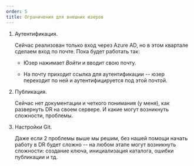 ```yaml
---
order: 5
title: Ограничения для внешних юзеров
---
```


1. Аутентификация.

   Сейчас реализован только вход через Azure AD, но в этом квартале сделаем вход по почте. Пока будет работать так:

   -  Юзер нажимает *Войти* и вводит свою почту.

   -  На почту приходит ссылка для аутентификации -- юзер переходит по ней и аутентифицируется под этой почтой.

2. Публикация.

   Сейчас нет документации и четкого понимания (у меня), как развернуть DR на своем сервере. И какие могут возникнуть сложности, проблемы.

3. Настройки Git.

   Даже если 2 проблемы выше мы решим, без нашей помощи начать работу в DR будет сложно -- на любом этапе могут возникнуть сложности: создание ключа, инициализация каталога, ошибки публикации и тд. 
